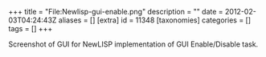 +++
title = "File:Newlisp-gui-enable.png"
description = ""
date = 2012-02-03T04:24:43Z
aliases = []
[extra]
id = 11348
[taxonomies]
categories = []
tags = []
+++

Screenshot of GUI for NewLISP implementation of GUI Enable/Disable task.
